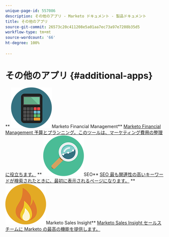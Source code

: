 ```yaml
---
unique-page-id: 557086
description: その他のアプリ - Marketo ドキュメント - 製品ドキュメント
title: その他のアプリ
source-git-commit: 26573c20c411208e5a01aa7ec73a97e7208b35d5
workflow-type: tm+mt
source-wordcount: '66'
ht-degree: 100%

---
```



# その他のアプリ {#additional-apps}

** ![Marketo Financial Management](assets/office-09.png)Marketo Financial Management** [Marketo Financial Management 予算とプランニング。このツールは、マーケティング費用の整理に役立ちます。](https://docs.marketo.com/display/DOCS/Marketo+Financial+Management)     ** ![SEO](assets/seo-15.png)SEO** [SEO 最も関連性の高いキーワードが検索されたときに、最初に表示されるページになります。](https://docs.marketo.com/display/DOCS/SEO)     ** ![Marketo Sales Insight](assets/alerts-10.png)Marketo Sales Insight** [Marketo Sales Insight セールスチームに Marketo の最高の機能を提供します。](https://docs.marketo.com/display/DOCS/Marketo+Sales+Insight)
